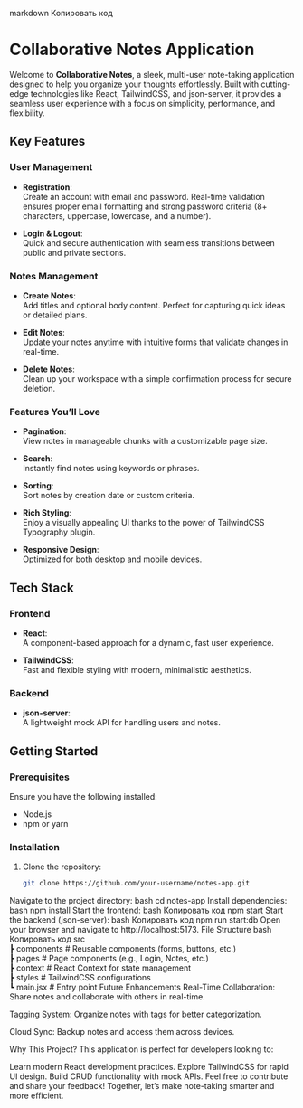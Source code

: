 
markdown
Копировать код
# Collaborative Notes Application

Welcome to **Collaborative Notes**, a sleek, multi-user note-taking application designed to help you organize your thoughts effortlessly. Built with cutting-edge technologies like React, TailwindCSS, and json-server, it provides a seamless user experience with a focus on simplicity, performance, and flexibility.

## Key Features

### User Management
- **Registration**:  
  Create an account with email and password. Real-time validation ensures proper email formatting and strong password criteria (8+ characters, uppercase, lowercase, and a number).
  
- **Login & Logout**:  
  Quick and secure authentication with seamless transitions between public and private sections.

### Notes Management
- **Create Notes**:  
  Add titles and optional body content. Perfect for capturing quick ideas or detailed plans.
  
- **Edit Notes**:  
  Update your notes anytime with intuitive forms that validate changes in real-time.
  
- **Delete Notes**:  
  Clean up your workspace with a simple confirmation process for secure deletion.

### Features You’ll Love
- **Pagination**:  
  View notes in manageable chunks with a customizable page size.
  
- **Search**:  
  Instantly find notes using keywords or phrases.
  
- **Sorting**:  
  Sort notes by creation date or custom criteria.
  
- **Rich Styling**:  
  Enjoy a visually appealing UI thanks to the power of TailwindCSS Typography plugin.
  
- **Responsive Design**:  
  Optimized for both desktop and mobile devices.

## Tech Stack

### Frontend
- **React**:  
  A component-based approach for a dynamic, fast user experience.
  
- **TailwindCSS**:  
  Fast and flexible styling with modern, minimalistic aesthetics.

### Backend
- **json-server**:  
  A lightweight mock API for handling users and notes.

## Getting Started

### Prerequisites
Ensure you have the following installed:
- Node.js
- npm or yarn

### Installation
1. Clone the repository:
   ```bash
   git clone https://github.com/your-username/notes-app.git
Navigate to the project directory:
bash
cd notes-app
Install dependencies:
bash
npm install
Start the frontend:
bash
Копировать код
npm start
Start the backend (json-server):
bash
Копировать код
npm run start:db
Open your browser and navigate to http://localhost:5173.
File Structure
bash
Копировать код
src  
 ┣ components      # Reusable components (forms, buttons, etc.)  
 ┣ pages           # Page components (e.g., Login, Notes, etc.)  
 ┣ context         # React Context for state management  
 ┣ styles          # TailwindCSS configurations  
 ┗ main.jsx        # Entry point
Future Enhancements
Real-Time Collaboration:
Share notes and collaborate with others in real-time.

Tagging System:
Organize notes with tags for better categorization.

Cloud Sync:
Backup notes and access them across devices.

Why This Project?
This application is perfect for developers looking to:

Learn modern React development practices.
Explore TailwindCSS for rapid UI design.
Build CRUD functionality with mock APIs.
Feel free to contribute and share your feedback! Together, let’s make note-taking smarter and more efficient.
